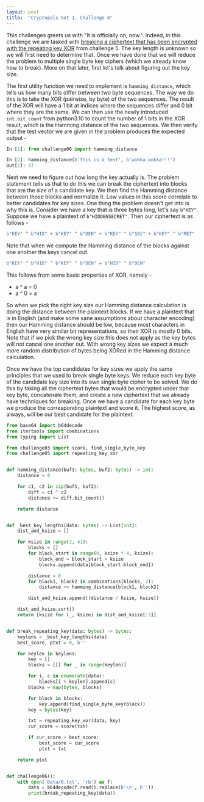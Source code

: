 ```yaml
---
layout: post
title:  "Cryptopals Set 1, Challenge 6"
---
```


This challenges greets us with "It is officially on, now.". Indeed, in this 
challenge we are tasked with [breaking a ciphertext that has been encrypted
with the repeating key XOR](https://cryptopals.com/sets/1/challenges/6) 
from challenge 5. The key length is unknown so we
will first need to determine that. Once we have done that we will reduce the
problem to multiple single byte key ciphers (which we already know how to
break). More on that later, first let's talk about figuring out the key
size.

The first utility function we need to implement is `hamming_distance`, which
tells us how many bits differ between two byte sequences. The way we do this
is to take the XOR (pairwise, by byte) of the two sequences. The result of
the XOR will have a 1 bit at indices where the sequences differ and 0 bit
where they are the same. We can then use the newly introduced 
`int.bit_count` from python3.10 to count the number of 1 bits in the XOR 
result, which is the Hamming distance of the two sequences. We then verify 
that the test vector we are given in the problem produces the expected
output -

```python
In [1]: from challenge06 import hamming_distance

In [2]: hamming_distance(b'this is a test', b'wokka wokka!!!')
Out[2]: 37
```

Next we need to figure out how long the key actually is. The problem
statement tells us that to do this we can break the ciphertext into
blocks that are the size of a candidate key. We then find the Hamming
distance between those blocks and normalize it. Low values in this score
correlate to better candidates for key sizes. One thing the problem doesn't
get into is why this is. Consider we have a key that is three bytes long, 
let's say `b"KEY"`. Suppose we have a plaintext of `b"HIDDENSECRET"`. Then
our ciphertext is as follows -

```python
b"KEY" ^ b"HID" + b"KEY" ^ b"DEN" + b"KEY" ^ b"SEC" + b"KEY" ^ b"RET"
```

Note that when we compute the Hamming distance of the blocks against one
another the keys cancel out.

```python
b"KEY" ^ b"HID" ^ b"KEY" ^ b"DEN" = b"HID" ^ b"DEN"
```

This follows from some basic properties of XOR, namely -
* a ^ a = 0
* a ^ 0 = a

So when we pick the right key size our Hamming distance calculation is doing
the distance between the plaintext blocks. If we have a plaintext that is in
English (and make some sane assumptions about character encoding) then our
Hamming distance should be low, because most characters in English have very
similar bit representations, so their XOR is mostly 0 bits. Note that if we
pick the wrong key size this does not apply as the key bytes will not cancel
one another out. With wrong key sizes we expect a much more random
distribution of bytes being XORed in the Hamming distance calculation.

Once we have the top candidates for key sizes we apply the same principles
that we used to break single byte keys. We reduce each key byte of the
candidate key size into its own single byte cipher to be solved. We do this
by taking all the ciphertext bytes that would be encrypted under that key
byte, concatenate them, and create a new ciphertext that we already have
techniques for breaking. Once we have a candidate for each key byte we
produce the corresponding plaintext and score it. The highest score, as
always, will be our best candidate for the plaintext.

```python
from base64 import b64decode
from itertools import combinations
from typing import List

from challenge03 import score, find_single_byte_key
from challenge05 import repeating_key_xor


def hamming_distance(buf1: bytes, buf2: bytes) -> int:
    distance = 0

    for c1, c2 in zip(buf1, buf2):
        diff = c1 ^ c2
        distance += diff.bit_count()

    return distance


def _best_key_lengths(data: bytes) -> List[int]:
    dist_and_ksize = []

    for ksize in range(2, 41):
        blocks = []
        for block_start in range(0, ksize * 4, ksize):
            block_end = block_start + ksize
            blocks.append(data[block_start:block_end])

        distance = 0
        for block1, block2 in combinations(blocks, 2):
            distance += hamming_distance(block1, block2)

        dist_and_ksize.append((distance / ksize, ksize))

    dist_and_ksize.sort()
    return [ksize for (_, ksize) in dist_and_ksize[:3]]


def break_repeating_key(data: bytes) -> bytes:
    keylens = _best_key_lengths(data)
    best_score, ptxt = 0, b''

    for keylen in keylens:
        key = []
        blocks = [[] for _ in range(keylen)]

        for i, c in enumerate(data):
            blocks[i % keylen].append(c)
        blocks = map(bytes, blocks)

        for block in blocks:
            key.append(find_single_byte_key(block))
        key = bytes(key)

        txt = repeating_key_xor(data, key)
        cur_score = score(txt)

        if cur_score > best_score:
            best_score = cur_score
            ptxt = txt

    return ptxt


def challenge06():
    with open('Data/6.txt', 'rb') as f:
        data = b64decode(f.read().replace(b'\n', b''))
        print(break_repeating_key(data))
```